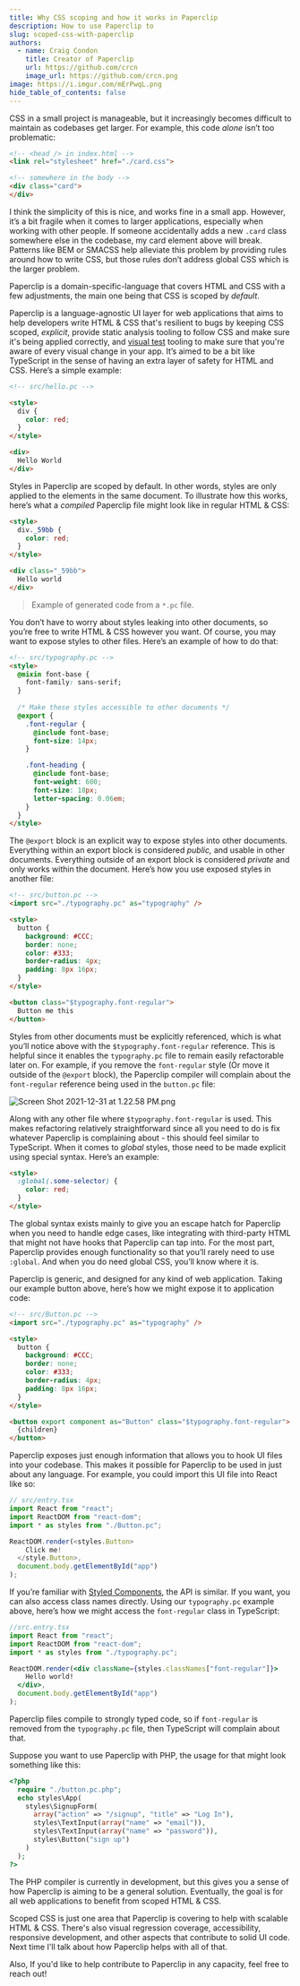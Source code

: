 ```yaml
---
title: Why CSS scoping and how it works in Paperclip
description: How to use Paperclip to 
slug: scoped-css-with-paperclip
authors:
  - name: Craig Condon
    title: Creator of Paperclip
    url: https://github.com/crcn
    image_url: https://github.com/crcn.png
image: https://i.imgur.com/mErPwqL.png
hide_table_of_contents: false
---
```


<!--

Self criticisms:

- this is framed in a way to attract 

-->


CSS in a small project is manageable, but it increasingly becomes difficult to maintain as codebases get larger. <!--truncate-->For example, this code *alone* isn’t too problematic: 

```html
<!-- <head /> in index.html -->
<link rel="stylesheet" href="./card.css">

<!-- somewhere in the body -->
<div class="card">
</div>
```



I think the simplicity of this is nice, and works fine in a small app. However, it’s a bit fragile when it comes to larger applications, especially when working with other people. If someone accidentally adds a new `.card` class somewhere else in the codebase, my card element above will break. Patterns like BEM or SMACSS help alleviate this problem by providing rules around how to write CSS, but those rules don’t address global CSS which is the larger problem. 

Paperclip is a domain-specific-language that covers HTML and CSS with a few adjustments, the main one being that CSS is scoped by _default_. 

Paperclip is a language-agnostic UI layer for web applications that aims to help developers write HTML & CSS that's resilient to bugs by keeping CSS scoped, <i>explicit</i>, provide static analysis tooling to follow CSS and make sure it's being applied correctly, and [visual test](https://paperclip.dev/docs/visual-regression-tooling) tooling to make sure that you're aware of every visual change in your app. It’s aimed to be a bit like TypeScript in the sense of having an extra layer of safety for HTML and CSS. Here’s a simple example:

```html
<!-- src/hello.pc -->

<style>
  div {
    color: red;
  }
</style>

<div>
  Hello World
</div>
```

Styles in Paperclip are scoped by default. In other words, styles are only applied to the elements in the same document. To illustrate how this works, here’s what a *compiled* Paperclip file might look like in regular HTML & CSS:

```html
<style>
  div._59bb {
    color: red;
  }
</style>

<div class="_59bb">
  Hello world
</div>
```

> Example of generated code from a `*.pc` file.
> 

You don’t have to worry about styles leaking into other documents, so you’re free to write HTML & CSS however you want. Of course, you may want to expose styles to other files. Here’s an example of how to do that:

```html
<!-- src/typography.pc -->
<style>
  @mixin font-base {
    font-family: sans-serif;
  }
   
  /* Make these styles accessible to other documents */
  @export {
    .font-regular {
      @include font-base;
      font-size: 14px;
    }

    .font-heading {
      @include font-base;
      font-weight: 600;
      font-size: 18px;
      letter-spacing: 0.06em;
    }
  }
</style>
```

The `@export` block is an explicit way to expose styles into other documents. Everything within an export block is considered *public,* and usable in other documents. Everything outside of an export block is considered *private* and only works within the document. Here’s how you use exposed styles in another file:

```html
<!-- src/button.pc -->
<import src="./typography.pc" as="typography" />

<style>
  button {
    background: #CCC;
    border: none;
    color: #333;
    border-radius: 4px;
    padding: 8px 16px;
  }
</style>

<button class="$typography.font-regular">
  Button me this
</button>
```

Styles from other documents must be explicitly referenced, which is what you’ll notice above with the `$typography.font-regular` reference. This is helpful since it enables the `typography.pc` file to remain easily refactorable later on. For example, if you remove the `font-regular` style (Or move it outside of the `@export` block), the Paperclip compiler will complain about the `font-regular` reference being used in the `button.pc` file:

![Screen Shot 2021-12-31 at 1.22.58 PM.png](./scoped-css/import-error.png)

Along with any other file where `$typography.font-regular` is used. This makes refactoring relatively straightforward since all you need to do is fix whatever Paperclip is complaining about - this should feel similar to TypeScript. When it comes to *global* styles, those need to be made explicit using special syntax. Here’s an example:

```html
<style>
  :global(.some-selector) {
    color: red;
  }
</style>
```

The global syntax exists mainly to give you an escape hatch for Paperclip when you need to handle edge cases, like integrating with third-party HTML that might not have hooks that Paperclip can tap into. For the most part, Paperclip provides enough functionality so that you’ll rarely need to use `:global`.  And when you do need global CSS, you’ll know where it is. 

Paperclip is generic, and designed for any kind of web application. Taking our example button above, here’s how we might expose it to application code: 

```html
<!-- src/Button.pc -->
<import src="./typography.pc" as="typography" />

<style>
  button {
    background: #CCC;
    border: none;
    color: #333;
    border-radius: 4px;
    padding: 8px 16px;
  }
</style>

<button export component as="Button" class="$typography.font-regular">
  {children}
</button>
```

Paperclip exposes just enough information that allows you to hook UI files into your codebase. This makes it possible for Paperclip to be used in just about any language. For example, you could import this UI file into React like so:

```typescript
// src/entry.tsx
import React from "react";
import ReactDOM from "react-dom";
import * as styles from "./Button.pc";

ReactDOM.render(<styles.Button>
    Click me!
  </style.Button>, 
  document.body.getElementById("app")
);
```

If you’re familiar with [Styled Components](https://styled-components.com/), the API is similar. If you want, you can also access class names directly. Using our `typography.pc` example above, here’s how we might access the `font-regular` class in TypeScript:

```jsx
//src.entry.tsx
import React from "react";
import ReactDOM from "react-dom";
import * as styles from "./typography.pc";

ReactDOM.render(<div className={styles.classNames["font-regular"]}>
    Hello world!
  </div>, 
  document.body.getElementById("app")
);
```

Paperclip files compile to strongly typed code, so if `font-regular` is removed from the `typography.pc` file, then TypeScript will complain about that. 

Suppose you want to use Paperclip with PHP, the usage for that might look something like this:

```php
<?php
  require "./button.pc.php";  
  echo styles\App(
    styles\SignupForm(
      array("action" => "/signup", "title" => "Log In"),
      styles\TextInput(array("name" => "email")),
      styles\TextInput(array("name" => "password")),
      styles\Button("sign up")
    )
  );
?>
```

The PHP compiler is currently in development, but this gives you a sense of how Paperclip is aiming to be a general solution. Eventually, the goal is for all web applications to benefit from scoped HTML & CSS.

Scoped CSS is just one area that Paperclip is covering to help with scalable HTML & CSS. There's also visual regression coverage, accessibility, responsive development, and other aspects that contribute to solid UI code. Next time I'll talk about how Paperclip helps with all of that.

Also, If you'd like to help contribute to Paperclip in any capacity, feel free to reach out!
